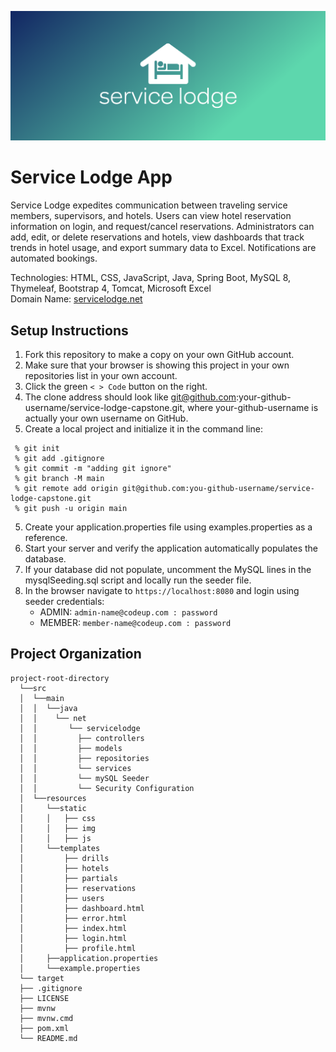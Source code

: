 ![Service Lodge Logo](src/main/resources/static/img/logo/cover.png)
# Service Lodge App
Service Lodge expedites communication between traveling service members, supervisors, and hotels. Users can view hotel reservation information on login, and request/cancel reservations. Administrators can add, edit, or delete reservations and hotels, view dashboards that track trends in hotel usage, and export summary data to Excel. Notifications are automated bookings.

Technologies:  HTML, CSS, JavaScript, Java, Spring Boot, MySQL 8, Thymeleaf, Bootstrap 4, Tomcat, Microsoft Excel
<br>Domain Name: [servicelodge.net](servicelodge.net:8080)

## Setup Instructions
1. Fork this repository to make a copy on your own GitHub account.
2. Make sure that your browser is showing this project in your own repositories list in your own account.
3. Click the green `< > Code` button on the right.
4. The clone address should look like git@github.com:your-github-username/service-lodge-capstone.git, where your-github-username is actually your own username on GitHub.
5. Create a local project and initialize it in the command line: 
  ```
   % git init
   % git add .gitignore
   % git commit -m "adding git ignore"
   % git branch -M main
   % git remote add origin git@github.com:you-github-username/service-lodge-capstone.git
   % git push -u origin main
   ```
5. Create your application.properties file using examples.properties as a reference.
6. Start your server and verify the application automatically populates the database.
7. If your database did not populate, uncomment the MySQL lines in the mysqlSeeding.sql script and locally run the seeder file.
8. In the browser navigate to `https://localhost:8080` and login using seeder credentials: 
   - ADMIN: `admin-name@codeup.com : password`
   - MEMBER: `member-name@codeup.com : password`

  
## Project Organization
```
project-root-directory
  └──src
  │  └──main
  │  │  └──java
  │  │    └── net
  │  │       └── servicelodge
  │  │         ├── controllers
  │  │         ├── models
  │  │         ├── repositories
  │  │         └── services
  │  │         └── mySQL Seeder
  │  │         └── Security Configuration
  │  └──resources
  │     └──static
  │     │   ├── css
  │     │   ├── img
  │     │   ├── js
  │     └──templates
  │         ├── drills
  │         ├── hotels
  │         ├── partials
  │         ├── reservations
  │         ├── users
  │         ├── dashboard.html
  │         ├── error.html
  │         ├── index.html
  │         ├── login.html
  │         ├── profile.html
  │     ├──application.properties
  │     └──example.properties
  └── target
  ├── .gitignore
  ├── LICENSE
  ├── mvnw
  ├── mvnw.cmd
  ├── pom.xml
  └── README.md
```

